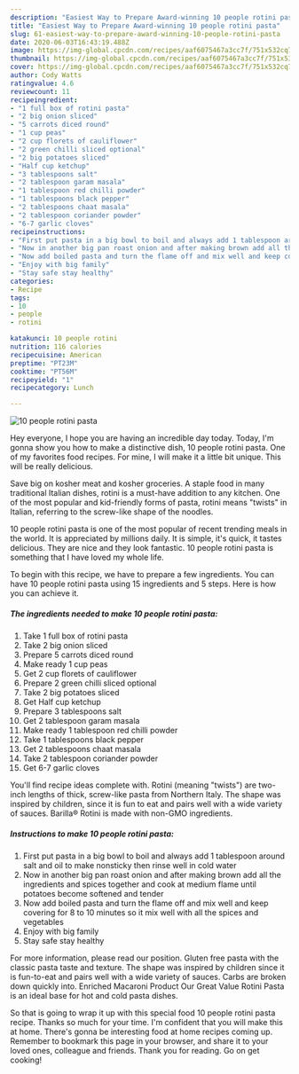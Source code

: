 ```yaml
---
description: "Easiest Way to Prepare Award-winning 10 people rotini pasta"
title: "Easiest Way to Prepare Award-winning 10 people rotini pasta"
slug: 61-easiest-way-to-prepare-award-winning-10-people-rotini-pasta
date: 2020-06-03T16:43:19.488Z
image: https://img-global.cpcdn.com/recipes/aaf6075467a3cc7f/751x532cq70/10-people-rotini-pasta-recipe-main-photo.jpg
thumbnail: https://img-global.cpcdn.com/recipes/aaf6075467a3cc7f/751x532cq70/10-people-rotini-pasta-recipe-main-photo.jpg
cover: https://img-global.cpcdn.com/recipes/aaf6075467a3cc7f/751x532cq70/10-people-rotini-pasta-recipe-main-photo.jpg
author: Cody Watts
ratingvalue: 4.6
reviewcount: 11
recipeingredient:
- "1 full box of rotini pasta"
- "2 big onion sliced"
- "5 carrots diced round"
- "1 cup peas"
- "2 cup florets of cauliflower"
- "2 green chilli sliced optional"
- "2 big potatoes sliced"
- "Half cup ketchup"
- "3 tablespoons salt"
- "2 tablespoon garam masala"
- "1 tablespoon red chilli powder"
- "1 tablespoons black pepper"
- "2 tablespoons chaat masala"
- "2 tablespoon coriander powder"
- "6-7 garlic cloves"
recipeinstructions:
- "First put pasta in a big bowl to boil and always add 1 tablespoon around salt and oil to make nonsticky then rinse well in cold water"
- "Now in another big pan roast onion and after making brown add all the ingredients and spices together and cook at medium flame until potatoes become softened and tender"
- "Now add boiled pasta and turn the flame off and mix well and keep covering for 8 to 10 minutes so it mix well with all the spices and vegetables"
- "Enjoy with big family"
- "Stay safe stay healthy"
categories:
- Recipe
tags:
- 10
- people
- rotini

katakunci: 10 people rotini 
nutrition: 116 calories
recipecuisine: American
preptime: "PT23M"
cooktime: "PT56M"
recipeyield: "1"
recipecategory: Lunch

---
```



![10 people rotini pasta](https://img-global.cpcdn.com/recipes/aaf6075467a3cc7f/751x532cq70/10-people-rotini-pasta-recipe-main-photo.jpg)

Hey everyone, I hope you are having an incredible day today. Today, I'm gonna show you how to make a distinctive dish, 10 people rotini pasta. One of my favorites food recipes. For mine, I will make it a little bit unique. This will be really delicious.

Save big on kosher meat and kosher groceries. A staple food in many traditional Italian dishes, rotini is a must-have addition to any kitchen. One of the most popular and kid-friendly forms of pasta, rotini means &#34;twists&#34; in Italian, referring to the screw-like shape of the noodles.

10 people rotini pasta is one of the most popular of recent trending meals in the world. It is appreciated by millions daily. It is simple, it's quick, it tastes delicious. They are nice and they look fantastic. 10 people rotini pasta is something that I have loved my whole life.


To begin with this recipe, we have to prepare a few ingredients. You can have 10 people rotini pasta using 15 ingredients and 5 steps. Here is how you can achieve it.

<!--inarticleads1-->

##### The ingredients needed to make 10 people rotini pasta:

1. Take 1 full box of rotini pasta
1. Take 2 big onion sliced
1. Prepare 5 carrots diced round
1. Make ready 1 cup peas
1. Get 2 cup florets of cauliflower
1. Prepare 2 green chilli sliced optional
1. Take 2 big potatoes sliced
1. Get Half cup ketchup
1. Prepare 3 tablespoons salt
1. Get 2 tablespoon garam masala
1. Make ready 1 tablespoon red chilli powder
1. Take 1 tablespoons black pepper
1. Get 2 tablespoons chaat masala
1. Take 2 tablespoon coriander powder
1. Get 6-7 garlic cloves


You&#39;ll find recipe ideas complete with. Rotini (meaning &#34;twists&#34;) are two-inch lengths of thick, screw-like pasta from Northern Italy. The shape was inspired by children, since it is fun to eat and pairs well with a wide variety of sauces. Barilla® Rotini is made with non-GMO ingredients. 

<!--inarticleads2-->

##### Instructions to make 10 people rotini pasta:

1. First put pasta in a big bowl to boil and always add 1 tablespoon around salt and oil to make nonsticky then rinse well in cold water
1. Now in another big pan roast onion and after making brown add all the ingredients and spices together and cook at medium flame until potatoes become softened and tender
1. Now add boiled pasta and turn the flame off and mix well and keep covering for 8 to 10 minutes so it mix well with all the spices and vegetables
1. Enjoy with big family
1. Stay safe stay healthy


For more information, please read our position. Gluten free pasta with the classic pasta taste and texture. The shape was inspired by children since it is fun-to-eat and pairs well with a wide variety of sauces. Carbs are broken down quickly into. Enriched Macaroni Product Our Great Value Rotini Pasta is an ideal base for hot and cold pasta dishes. 

So that is going to wrap it up with this special food 10 people rotini pasta recipe. Thanks so much for your time. I'm confident that you will make this at home. There's gonna be interesting food at home recipes coming up. Remember to bookmark this page in your browser, and share it to your loved ones, colleague and friends. Thank you for reading. Go on get cooking!
